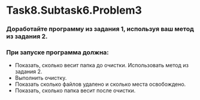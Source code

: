 # Task8.Subtask6.Problem3
### Доработайте программу из задания 1, используя ваш метод из задания 2.
### При запуске программа должна:
* Показать, сколько весит папка до очистки. Использовать метод из задания 2. 
* Выполнить очистку.
* Показать сколько файлов удалено и сколько места освобождено.
* Показать, сколько папка весит после очистки.
